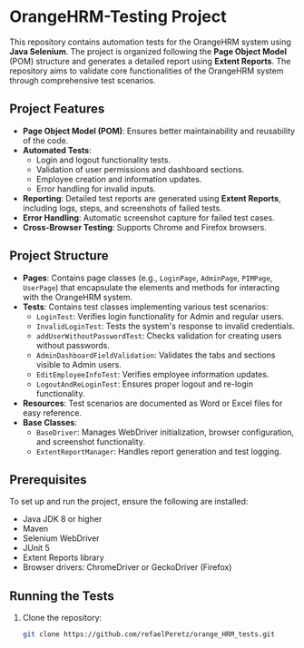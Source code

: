# OrangeHRM-Testing Project

This repository contains automation tests for the OrangeHRM system using **Java Selenium**. The project is organized following the **Page Object Model** (POM) structure and generates a detailed report using **Extent Reports**. The repository aims to validate core functionalities of the OrangeHRM system through comprehensive test scenarios.

## Project Features
- **Page Object Model (POM)**: Ensures better maintainability and reusability of the code.
- **Automated Tests**:
  - Login and logout functionality tests.
  - Validation of user permissions and dashboard sections.
  - Employee creation and information updates.
  - Error handling for invalid inputs.
- **Reporting**: Detailed test reports are generated using **Extent Reports**, including logs, steps, and screenshots of failed tests.
- **Error Handling**: Automatic screenshot capture for failed test cases.
- **Cross-Browser Testing**: Supports Chrome and Firefox browsers.

## Project Structure
- **Pages**: Contains page classes (e.g., `LoginPage`, `AdminPage`, `PIMPage`, `UserPage`) that encapsulate the elements and methods for interacting with the OrangeHRM system.
- **Tests**: Contains test classes implementing various test scenarios:
  - `LoginTest`: Verifies login functionality for Admin and regular users.
  - `InvalidLoginTest`: Tests the system's response to invalid credentials.
  - `addUserWithoutPasswordTest`: Checks validation for creating users without passwords.
  - `AdminDashboardFieldValidation`: Validates the tabs and sections visible to Admin users.
  - `EditEmployeeInfoTest`: Verifies employee information updates.
  - `LogoutAndReLoginTest`: Ensures proper logout and re-login functionality.
- **Resources**: Test scenarios are documented as Word or Excel files for easy reference.
- **Base Classes**:
  - `BaseDriver`: Manages WebDriver initialization, browser configuration, and screenshot functionality.
  - `ExtentReportManager`: Handles report generation and test logging.

## Prerequisites
To set up and run the project, ensure the following are installed:
- Java JDK 8 or higher
- Maven
- Selenium WebDriver
- JUnit 5
- Extent Reports library
- Browser drivers: ChromeDriver or GeckoDriver (Firefox)

## Running the Tests
1. Clone the repository:
   ```bash
   git clone https://github.com/refaelPeretz/orange_HRM_tests.git

